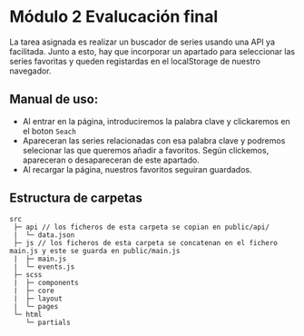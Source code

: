 # Módulo 2 Evalucación final

La tarea asignada es realizar un buscador de series usando una API ya facilitada. Junto a esto, hay que incorporar un apartado para seleccionar las series favoritas y queden registardas en el localStorage de nuestro navegador.

## Manual de uso:

- Al entrar en la página, introduciremos la palabra clave y clickaremos en el boton `Seach`
- Apareceran las series relacionadas con esa palabra clave y podremos selecionar las que queremos añadir a favoritos. Según clickemos, apareceran o desapareceran de este apartado.
- Al recargar la página, nuestros favoritos seguiran guardados.

## Estructura de carpetas

```
src
 ├─ api // los ficheros de esta carpeta se copian en public/api/
 |  └─ data.json
 ├─ js // los ficheros de esta carpeta se concatenan en el fichero main.js y este se guarda en public/main.js
 |  ├─ main.js
 |  └─ events.js
 ├─ scss
 |  ├─ components
 |  ├─ core
 |  ├─ layout
 |  └─ pages
 └─ html
    └─ partials
```
